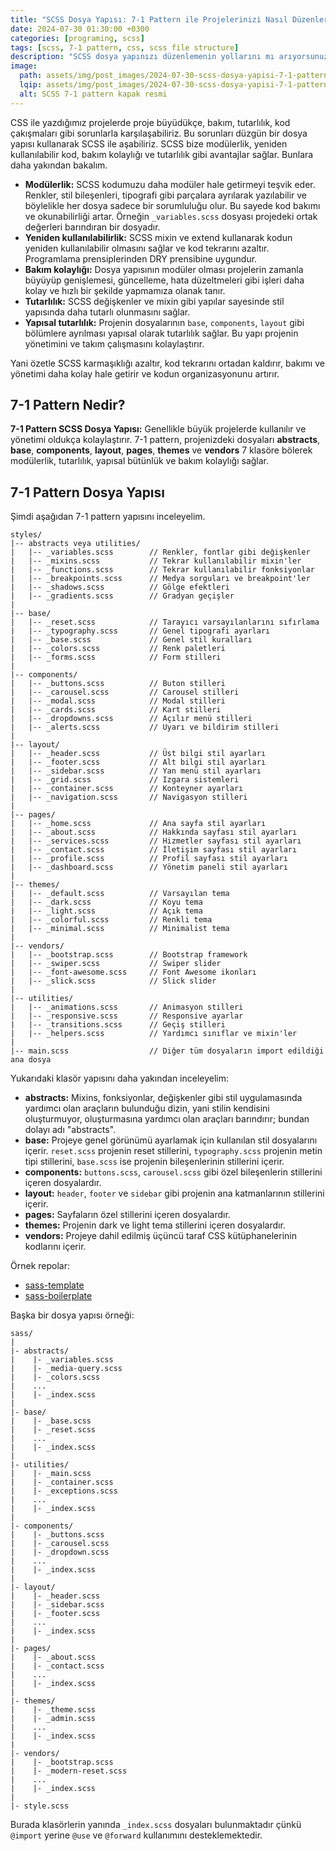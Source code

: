 ```yaml
---
title: "SCSS Dosya Yapısı: 7-1 Pattern ile Projelerinizi Nasıl Düzenlersiniz?"
date: 2024-07-30 01:30:00 +0300
categories: [programing, scss]
tags: [scss, 7-1 pattern, css, scss file structure]
description: "SCSS dosya yapınızı düzenlemenin yollarını mı arıyorsunuz? 7-1 pattern ile projelerinizde modülerlik, yeniden kullanılabilirlik ve bakım kolaylığı sağlayın. Bu kapsamlı kılavuz, büyük projelerde etkili bir SCSS organizasyonu için adım adım rehberlik eder ve dosya yapısının avantajlarını keşfetmenizi sağlar."
image:
  path: assets/img/post_images/2024-07-30-scss-dosya-yapisi-7-1-pattern-ile-projelerinizi-nasil-duzenlersiniz.webp
  lqip: assets/img/post_images/2024-07-30-scss-dosya-yapisi-7-1-pattern-ile-projelerinizi-nasil-duzenlersiniz.avif
  alt: SCSS 7-1 pattern kapak resmi
---
```


CSS ile yazdığımız projelerde proje büyüdükçe, bakım, tutarlılık, kod çakışmaları gibi sorunlarla karşılaşabiliriz. Bu sorunları düzgün bir dosya yapısı kullanarak SCSS ile aşabiliriz. SCSS bize modülerlik, yeniden kullanılabilir kod, bakım kolaylığı ve tutarlılık gibi avantajlar sağlar. Bunlara daha yakından bakalım.

- **Modülerlik:** SCSS kodumuzu daha modüler hale getirmeyi teşvik eder. Renkler, stil bileşenleri, tipografi gibi parçalara ayrılarak yazılabilir ve böylelikle her dosya sadece bir sorumluluğu olur. Bu sayede kod bakımı ve okunabilirliği artar. Örneğin `_variables.scss` dosyası projedeki ortak değerleri barındıran bir dosyadır.
- **Yeniden kullanılabilirlik:** SCSS mixin ve extend kullanarak kodun yeniden kullanılabilir olmasını sağlar ve kod tekrarını azaltır. Programlama prensiplerinden DRY prensibine uygundur.
- **Bakım kolaylığı:** Dosya yapısının modüler olması projelerin zamanla büyüyüp genişlemesi, güncelleme, hata düzeltmeleri gibi işleri daha kolay ve hızlı bir şekilde yapmamıza olanak tanır.
- **Tutarlılık:** SCSS değişkenler ve mixin gibi yapılar sayesinde stil yapısında daha tutarlı olunmasını sağlar.
- **Yapısal tutarlılık:** Projenin dosyalarının `base`, `components`, `layout` gibi bölümlere ayrılması yapısal olarak tutarlılık sağlar. Bu yapı projenin yönetimini ve takım çalışmasını kolaylaştırır.

Yani özetle SCSS karmaşıklığı azaltır, kod tekrarını ortadan kaldırır, bakımı ve yönetimi daha kolay hale getirir ve kodun organizasyonunu artırır.

## 7-1 Pattern Nedir?

**7-1 Pattern SCSS Dosya Yapısı:** Genellikle büyük projelerde kullanılır ve yönetimi oldukça kolaylaştırır. 7-1 pattern, projenizdeki dosyaları **abstracts**, **base**, **components**, **layout**, **pages**, **themes** ve **vendors**  7 klasöre bölerek modülerlik, tutarlılık, yapısal bütünlük ve bakım kolaylığı sağlar.

## 7-1 Pattern Dosya Yapısı

Şimdi aşağıdan 7-1 pattern yapısını inceleyelim.

```
styles/
|-- abstracts veya utilities/
|   |-- _variables.scss        // Renkler, fontlar gibi değişkenler
|   |-- _mixins.scss           // Tekrar kullanılabilir mixin'ler
|   |-- _functions.scss        // Tekrar kullanılabilir fonksiyonlar
|   |-- _breakpoints.scss      // Medya sorguları ve breakpoint'ler
|   |-- _shadows.scss          // Gölge efektleri
|   |-- _gradients.scss        // Gradyan geçişler
|
|-- base/
|   |-- _reset.scss            // Tarayıcı varsayılanlarını sıfırlama
|   |-- _typography.scss       // Genel tipografi ayarları
|   |-- _base.scss             // Genel stil kuralları
|   |-- _colors.scss           // Renk paletleri
|   |-- _forms.scss            // Form stilleri
|
|-- components/
|   |-- _buttons.scss          // Buton stilleri
|   |-- _carousel.scss         // Carousel stilleri
|   |-- _modal.scss            // Modal stilleri
|   |-- _cards.scss            // Kart stilleri
|   |-- _dropdowns.scss        // Açılır menü stilleri
|   |-- _alerts.scss           // Uyarı ve bildirim stilleri
|
|-- layout/
|   |-- _header.scss           // Üst bilgi stil ayarları
|   |-- _footer.scss           // Alt bilgi stil ayarları
|   |-- _sidebar.scss          // Yan menü stil ayarları
|   |-- _grid.scss             // Izgara sistemleri
|   |-- _container.scss        // Konteyner ayarları
|   |-- _navigation.scss       // Navigasyon stilleri
|
|-- pages/
|   |-- _home.scss             // Ana sayfa stil ayarları
|   |-- _about.scss            // Hakkında sayfası stil ayarları
|   |-- _services.scss         // Hizmetler sayfası stil ayarları
|   |-- _contact.scss          // İletişim sayfası stil ayarları
|   |-- _profile.scss          // Profil sayfası stil ayarları
|   |-- _dashboard.scss        // Yönetim paneli stil ayarları
|
|-- themes/
|   |-- _default.scss          // Varsayılan tema
|   |-- _dark.scss             // Koyu tema
|   |-- _light.scss            // Açık tema
|   |-- _colorful.scss         // Renkli tema
|   |-- _minimal.scss          // Minimalist tema
|
|-- vendors/
|   |-- _bootstrap.scss        // Bootstrap framework
|   |-- _swiper.scss           // Swiper slider
|   |-- _font-awesome.scss     // Font Awesome ikonları
|   |-- _slick.scss            // Slick slider
|
|-- utilities/
|   |-- _animations.scss       // Animasyon stilleri
|   |-- _responsive.scss       // Responsive ayarlar
|   |-- _transitions.scss      // Geçiş stilleri
|   |-- _helpers.scss          // Yardımcı sınıflar ve mixin'ler
|
|-- main.scss                  // Diğer tüm dosyaların import edildiği ana dosya
```

Yukarıdaki klasör yapısını daha yakından inceleyelim:

- **abstracts:** Mixins, fonksiyonlar, değişkenler gibi stil uygulamasında yardımcı olan araçların bulunduğu dizin, yani stilin kendisini oluşturmuyor, oluşturmasına yardımcı olan araçları barındırır; bundan dolayı adı "abstracts".
- **base:** Projeye genel görünümü ayarlamak için kullanılan stil dosyalarını içerir. `reset.scss` projenin reset stillerini, `typography.scss` projenin metin tipi stillerini, `base.scss` ise projenin bileşenlerinin stillerini içerir.
- **components:** `buttons.scss`, `carousel.scss` gibi özel bileşenlerin stillerini içeren dosyalardır.
- **layout:** `header`, `footer` ve `sidebar` gibi projenin ana katmanlarının stillerini içerir.
- **pages:** Sayfaların özel stillerini içeren dosyalardır.
- **themes:** Projenin dark ve light tema stillerini içeren dosyalardır.
- **vendors:** Projeye dahil edilmiş üçüncü taraf CSS kütüphanelerinin kodlarını içerir.

Örnek repolar:
- [sass-template](https://github.com/dostonnabotov/sass-template)
- [sass-boilerplate](https://github.com/KittyGiraudel/sass-boilerplate/tree/master)

Başka bir dosya yapısı örneği:

```
sass/
|
|- abstracts/
|    |- _variables.scss
|    |- _media-query.scss
|    |- _colors.scss
|    ...
|    |- _index.scss
|
|- base/
|    |- _base.scss
|    |- _reset.scss
|    ...
|    |- _index.scss
|
|- utilities/
|    |- _main.scss
|    |- _container.scss
|    |- _exceptions.scss
|    ...
|    |- _index.scss
|
|- components/
|    |- _buttons.scss
|    |- _carousel.scss
|    |- _dropdown.scss
|    ...
|    |- _index.scss
|
|- layout/
|    |- _header.scss
|    |- _sidebar.scss
|    |- _footer.scss
|    ...
|    |- _index.scss
|
|- pages/
|    |- _about.scss
|    |- _contact.scss
|    ...
|    |- _index.scss
|
|- themes/
|    |- _theme.scss
|    |- _admin.scss
|    ...
|    |- _index.scss
|
|- vendors/
|    |- _bootstrap.scss
|    |- _modern-reset.scss
|    ...
|    |- _index.scss
|
|- style.scss
```

Burada klasörlerin yanında `_index.scss` dosyaları bulunmaktadır çünkü `@import` yerine `@use` ve `@forward` kullanımını desteklemektedir.
